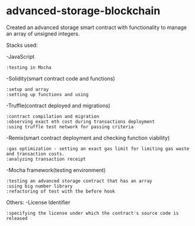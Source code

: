 # advanced-storage-blockchain

Created an advanced storage smart contract with functionality to manage an array of unsigned integers.

Stacks used: 

-JavaScript

    :testing in Mocha
	
-Solidity(smart contract code and functions)

    :setup and array
    :setting up functions and using
	
-Truffle(contract deployed and migrations)

    :contract compilation and migration
    :observing exact eth cost during transactions deployment
    :using truffle test network for passing criteria
	
-Remix(smart contract deployment and checking function viability)

    :gas optimization - setting an exact gas limit for limiting gas waste and transaction costs.
    :analyzing transaction receipt
	
-Mocha framework(testing environment)

    :testing an advanced storage contract that has an array
    :using big number library
    :refactoring of test with the before hook

Others:
-License Identifier

    :specifying the license under which the contract's source code is released
    
